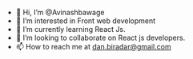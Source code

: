 - 👋 Hi, I’m @Avinashbawage
- 👀 I’m interested in Front web development
- 🌱 I’m currently learning React Js.
- 💞️ I’m looking to collaborate on React js developers.
- 📫 How to reach me at dan.biradar@gmail.com

<!---
Avinashbawage/Avinashbawage is a ✨ special ✨ repository because its `README.md` (this file) appears on your GitHub profile.
You can click the Preview link to take a look at your changes.
--->
